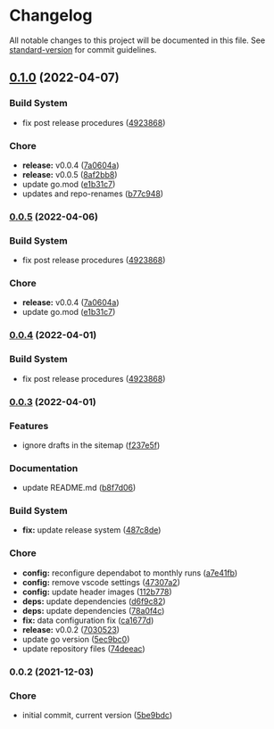# Changelog

All notable changes to this project will be documented in this file. See [standard-version](https://github.com/conventional-changelog/standard-version) for commit guidelines.

## [0.1.0](https://github.com/davidsneighbour/hugo-sitemap/compare/v0.0.3...v0.1.0) (2022-04-07)


### Build System

* fix post release procedures ([4923868](https://github.com/davidsneighbour/hugo-sitemap/commit/4923868bac28274dcdd853e14284bebc186fbe29))


### Chore

* **release:** v0.0.4 ([7a0604a](https://github.com/davidsneighbour/hugo-sitemap/commit/7a0604a0d7febb4fc9063df0206a195d75bd5337))
* **release:** v0.0.5 ([8af2bb8](https://github.com/davidsneighbour/hugo-sitemap/commit/8af2bb8431925a6b691624a3e2c1c7bc6808f566))
* update go.mod ([e1b31c7](https://github.com/davidsneighbour/hugo-sitemap/commit/e1b31c705813bcf8cac94d7184822cda1bf55139))
* updates and repo-renames ([b77c948](https://github.com/davidsneighbour/hugo-sitemap/commit/b77c94820afcccd54ea429060f2e3e21d21c5732))

### [0.0.5](https://github.com/dnb-org/dnb-hugo-sitemap/compare/v0.0.3...v0.0.5) (2022-04-06)


### Build System

* fix post release procedures ([4923868](https://github.com/dnb-org/dnb-hugo-sitemap/commit/4923868bac28274dcdd853e14284bebc186fbe29))


### Chore

* **release:** v0.0.4 ([7a0604a](https://github.com/dnb-org/dnb-hugo-sitemap/commit/7a0604a0d7febb4fc9063df0206a195d75bd5337))
* update go.mod ([e1b31c7](https://github.com/dnb-org/dnb-hugo-sitemap/commit/e1b31c705813bcf8cac94d7184822cda1bf55139))

### [0.0.4](https://github.com/dnb-org/dnb-hugo-sitemap/compare/v0.0.3...v0.0.4) (2022-04-01)


### Build System

* fix post release procedures ([4923868](https://github.com/dnb-org/dnb-hugo-sitemap/commit/4923868bac28274dcdd853e14284bebc186fbe29))

### [0.0.3](https://github.com/dnb-org/dnb-hugo-sitemap/compare/v0.0.2...v0.0.3) (2022-04-01)


### Features

* ignore drafts in the sitemap ([f237e5f](https://github.com/dnb-org/dnb-hugo-sitemap/commit/f237e5f7b85517d0851e3c69cf9ea8f839b9ec93))


### Documentation

* update README.md ([b8f7d06](https://github.com/dnb-org/dnb-hugo-sitemap/commit/b8f7d06d04041bb36af4a82b6d0fdf777a81d413))


### Build System

* **fix:** update release system ([487c8de](https://github.com/dnb-org/dnb-hugo-sitemap/commit/487c8de3e8ef810b957d7b8bfd079448ffe31fbd))


### Chore

* **config:** reconfigure dependabot to monthly runs ([a7e41fb](https://github.com/dnb-org/dnb-hugo-sitemap/commit/a7e41fbb60307f8d7a28d936eaf9ba295e35e6c8))
* **config:** remove vscode settings ([47307a2](https://github.com/dnb-org/dnb-hugo-sitemap/commit/47307a2d285019da9f003fd469dcfe1389b3509c))
* **config:** update header images ([112b778](https://github.com/dnb-org/dnb-hugo-sitemap/commit/112b778977d8c73141d5f6b9b7acc8999ba91199))
* **deps:** update dependencies ([d6f9c82](https://github.com/dnb-org/dnb-hugo-sitemap/commit/d6f9c822a56196f64c20b19068426c8cef7ac102))
* **deps:** update dependencies ([78a0f4c](https://github.com/dnb-org/dnb-hugo-sitemap/commit/78a0f4c372c712bedf2ee222cb1c70f18aebb694))
* **fix:** data configuration fix ([ca1677d](https://github.com/dnb-org/dnb-hugo-sitemap/commit/ca1677dcce5a9ea50c8dca9f90e29b162d9dda25))
* **release:** v0.0.2 ([7030523](https://github.com/dnb-org/dnb-hugo-sitemap/commit/7030523d5152fa0b1164583c5c8216ac4833fd5b))
* update go version ([5ec9bc0](https://github.com/dnb-org/dnb-hugo-sitemap/commit/5ec9bc030b4f357bebd135ed1da743a43bbae15c))
* update repository files ([74deeac](https://github.com/dnb-org/dnb-hugo-sitemap/commit/74deeac4b5cef93f6dac8d7a1c237331ed252082))

### 0.0.2 (2021-12-03)


### Chore

* initial commit, current version ([5be9bdc](https://github.com/dnb-org/dnb-hugo-sitemap/commit/5be9bdc54cbe50addd769ca4b3880f4fd87e8ce4))
